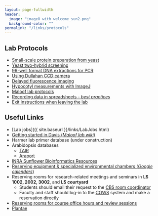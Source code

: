 ```yaml
---
layout: page-fullwidth
header:
  image: "image8_with_welcome_sun2.png"
  background-color: ""
permalink: "/links/protocols"
---
```

<h2>Lab Protocols</h2>
<a name="Protocols"></a>

* [Small-scale protein preparation from yeast](/assets/protocols/yeast-protein-prep.pdf)
* [Yeast two-hybrid screening](/assets/protocols/yeast-two-hybrid-screening.pdf)
* [96-well format DNA extractions for PCR](/assets/protocols/96-well-extraction.pdf)
* [Using Dullahan CCD camera](/assets/protocols/Dullahan.pdf)
* [Delayed fluorescence imaging](/assets/protocols/DelayedFluorescence.pdf)
* [Hypocotyl measurements with ImageJ](/assets/protocols/HypocotylMeasurementImageJ.pdf)
* [Maloof lab protocols](http://malooflab.phytonetworks.org/wiki/Common_Lab_and_Mol_Bio_protocols/)
* [Recording data in spreadsheets - *best practices*](https://www.tandfonline.com/doi/full/10.1080/00031305.2017.1375989)
* [Exit instructions when leaving the lab](/links/ExitInstructions)

<h2>Useful Links</h2>
<a name="links"></a>

* [Lab jobs]({{ site.baseurl }}/links/LabJobs.html)
* [Getting started in Davis (*Maloof lab wiki*)](http://malooflab.phytonetworks.org/wiki/)
* Harmer lab primer database (under construction)
* Arabidopsis databases
  * [TAIR](http://www.arabidopsis.org)
  * [Araport](https://www.araport.org)
* [INRA Sunflower Bioinformatics Resources](https://www.heliagene.org)
* [Reserving equipment & specialized environmental chambers (*Google calendars*)](https://calendar.google.com/calendar/r)
* Reserving rooms for research-related meetings and seminars in **LS 1002, 2002, 3002**, and **LS courtyard**
  * Students should email their request to the <a href="mailto:cbs-roomreservations@ad3.ucdavis.edu">CBS room coordinator</a>
  * Faculty and staff should log-in to the [COWS](http://cows.ucdavis.edu/) system and make a reservation directly
* [Reserving rooms for course office hours and review sessions](http://calendar.mcb.ucdavis.edu/index.cfm)
* [Plantae](https://plantae.org)
